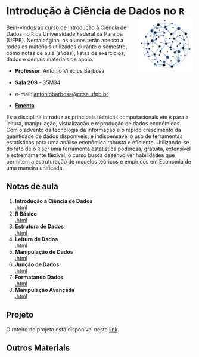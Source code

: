 # Introdução à Ciência de Dados no `R` <img align="right" height="150" src="logo.png">

Bem-vindos ao curso de Introdução à Ciência de Dados no `R` da Universidade Federal da Paraíba (UFPB). Nesta página, os alunos terão acesso a todos os materiais utilizados durante o semestre, como notas de aula (*slides*), listas de exercícios, dados e demais materiais de apoio.

- **Professor**: Antonio Vinícius Barbosa

- **Sala 209** - 35M34

- e-mail: [antoniobarbosa@ccsa.ufpb.br](antoniobarbosa@ccsa.ufpb.br)

- [**Ementa**](https://github.com/aviniciusbb/icdr/blob/master/Ementa/Ementa_ICDR.pdf)


Esta disciplina introduz as principais técnicas computacionais em `R` para a leitura, manipulação, visualização e reprodução de dados econômicos. Com o advento da tecnologia da informação e o rápido crescimento da quantidade de dados disponíveis, é indispensável o uso de ferramentas estatísticas para uma análise econômica robusta e eficiente. Utilizando-se do fato de o `R` ser uma ferramenta estatística poderosa, gratuita, extensível e extremamente flexível, o curso busca desenvolver habilidades que permitem a estruturação de modelos teóricos e empíricos em Economia de uma maneira unificada.


## Notas de aula

1. **Introdução à Ciência de Dados** <br> [.html](https://raw.githack.com/aviniciusbb/icdr/master/Slides/01-Introducao-CD/01-Introducao-CD.html)
2. **R Básico** <br> [.html](https://raw.githack.com/aviniciusbb/icdr/master/Slides/02-Introducao-R/01-Introducao.html)
3. **Estrutura de Dados** <br> [.html](https://raw.githack.com/aviniciusbb/icdr/master/Slides/03-Estruturas-Dados-R/03-Estruturas-Dados.html)
4. **Leitura de Dados** <br> [.html](https://raw.githack.com/aviniciusbb/icdr/master/Slides/04-Leitura-Dados-R/04-Leitura-Dados.html)
5. **Manipulação de Dados** <br> [.html](https://raw.githack.com/aviniciusbb/icdr/master/Slides/05-Manipulacao-Dados-R/05-Manipulacao-Dados.html)
6. **Junção de Dados** <br> [.html](https://raw.githack.com/aviniciusbb/icdr/master/Slides/06-Juncao-Dados-R/06-Juncao-Dados.html)
7. **Formatando Dados** <br> [.html](https://raw.githack.com/aviniciusbb/icdr/master/Slides/07-Formatando-Dados-R/07-Formatando-Dados.html)
8. **Manipulação Avançada** <br> [.html](https://raw.githack.com/aviniciusbb/icdr/master/Slides/08-Manipulacao-Avancada-R/08-Manipulacao-Avancada.html)


## Projeto

O roteiro do projeto está disponível neste [link](https://github.com/aviniciusbb/icdr/blob/master/Projeto/Roteiro_Projeto_ICDR.pdf).


## Outros Materiais

